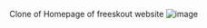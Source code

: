 Clone of Homepage of freeskout website
![image](https://github.com/sahil-0007/fresskout_clone/assets/96817102/bf454725-c309-4de6-b293-3bfb90de3123)
